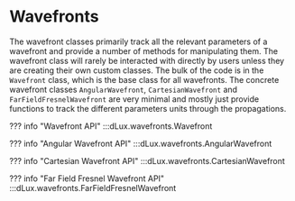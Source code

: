 # Wavefronts

The wavefront classes primarily track all the relevant parameters of a wavefront and provide a number of methods for manipulating them. The wavefront class will rarely be interacted with directly by users unless they are creating their own custom classes. The bulk of the code is in the `Wavefront` class, which is the base class for all wavefronts. The concrete wavefront classes `AngularWavefront`, `CartesianWavefront` and `FarFieldFresnelWavefront` are very minimal and mostly just provide functions to track the different parameters units through the propagations.

??? info "Wavefront API"
    :::dLux.wavefronts.Wavefront

??? info "Angular Wavefront API"
    :::dLux.wavefronts.AngularWavefront

??? info "Cartesian Wavefront API"
    :::dLux.wavefronts.CartesianWavefront

??? info "Far Field Fresnel Wavefront API"
    :::dLux.wavefronts.FarFieldFresnelWavefront
